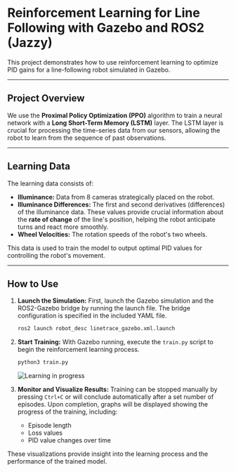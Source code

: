 # Reinforcement Learning for Line Following with Gazebo and ROS2 (Jazzy)

This project demonstrates how to use reinforcement learning to optimize PID gains for a line-following robot simulated in Gazebo.

---

## Project Overview

We use the **Proximal Policy Optimization (PPO)** algorithm to train a neural network with a **Long Short-Term Memory (LSTM)** layer. The LSTM layer is crucial for processing the time-series data from our sensors, allowing the robot to learn from the sequence of past observations.

---

## Learning Data

The learning data consists of:
* **Illuminance:** Data from 8 cameras strategically placed on the robot.
* **Illuminance Differences:** The first and second derivatives (differences) of the illuminance data. These values provide crucial information about the **rate of change** of the line's position, helping the robot anticipate turns and react more smoothly.
* **Wheel Velocities:** The rotation speeds of the robot's two wheels.

This data is used to train the model to output optimal PID values for controlling the robot's movement.

---

## How to Use

1.  **Launch the Simulation:**
    First, launch the Gazebo simulation and the ROS2-Gazebo bridge by running the launch file. The bridge configuration is specified in the included YAML file.
    ```bash
    ros2 launch robot_desc linetrace_gazebo.xml.launch
    ```

2.  **Start Training:**
    With Gazebo running, execute the `train.py` script to begin the reinforcement learning process.
    ```bash
    python3 train.py
    ```
    ![Learning in progress](images/training_in_progress.png)

3.  **Monitor and Visualize Results:**
    Training can be stopped manually by pressing `Ctrl+C` or will conclude automatically after a set number of episodes. Upon completion, graphs will be displayed showing the progress of the training, including:
    * Episode length
    * Loss values
    * PID value changes over time

These visualizations provide insight into the learning process and the performance of the trained model.
